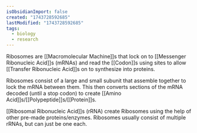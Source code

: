 ```yaml
---
isObsidianImport: false
created: "1743728592685"
lastModified: "1743728592685"
tags:
  - biology
  - research
---
```

Ribosomes are [[Macromolecular Machine]]s that lock on to [[Messenger Ribonucleic Acid]]s (mRNAs) and read the [[Codon]]s using sites to allow [[Transfer Ribonucleic Acid]]s on to synthesize into proteins.

Ribosomes consist of a large and small subunit that assemble together to lock the mRNA between them. This then converts sections of the mRNA decoded (until a stop codon) to create [[Amino Acid]]s/[[Polypeptide]]s/[[Protein]]s.

[[Ribosomal Ribonucleic Acid]]s (rRNA) create Ribosomes using the help of other pre-made proteins/enzymes. Ribosomes usually consist of multiple rRNAs, but can just be one each.

